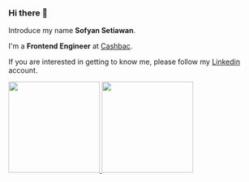 ### Hi there 👋

Introduce my name **Sofyan Setiawan**.

I'm a **Frontend Engineer** at [Cashbac](https://cashbac.com/).

If you are interested in getting to know me, please follow my [Linkedin](https://www.linkedin.com/in/sofyan-setiawan-8b323878/) account.

<p align="left">
<a href="https://github.com/sofyansetiawan">
  <img height="180em" src="https://github-readme-stats-eight-theta.vercel.app/api?username=sofyansetiawan&show_icons=true&include_all_commits=true&count_private=true"/>
  <img height="180em" src="https://github-readme-stats-eight-theta.vercel.app/api/top-langs/?username=sofyansetiawan&layout=compact&langs_count=8"/>
</a>
</p>
